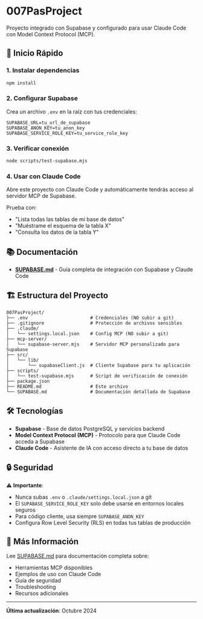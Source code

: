 # 007PasProject

Proyecto integrado con Supabase y configurado para usar Claude Code con Model Context Protocol (MCP).

## 🚀 Inicio Rápido

### 1. Instalar dependencias

```bash
npm install
```

### 2. Configurar Supabase

Crea un archivo `.env` en la raíz con tus credenciales:

```env
SUPABASE_URL=tu_url_de_supabase
SUPABASE_ANON_KEY=tu_anon_key
SUPABASE_SERVICE_ROLE_KEY=tu_service_role_key
```

### 3. Verificar conexión

```bash
node scripts/test-supabase.mjs
```

### 4. Usar con Claude Code

Abre este proyecto con Claude Code y automáticamente tendrás acceso al servidor MCP de Supabase.

Prueba con:
- "Lista todas las tablas de mi base de datos"
- "Muéstrame el esquema de la tabla X"
- "Consulta los datos de la tabla Y"

## 📚 Documentación

- **[SUPABASE.md](./SUPABASE.md)** - Guía completa de integración con Supabase y Claude Code

## 🏗️ Estructura del Proyecto

```
007PasProject/
├── .env                       # Credenciales (NO subir a git)
├── .gitignore                 # Protección de archivos sensibles
├── .claude/
│   └── settings.local.json    # Config MCP (NO subir a git)
├── mcp-server/
│   └── supabase-server.mjs    # Servidor MCP personalizado para Supabase
├── src/
│   └── lib/
│       └── supabaseClient.js  # Cliente Supabase para tu aplicación
├── scripts/
│   └── test-supabase.mjs      # Script de verificación de conexión
├── package.json
├── README.md                  # Este archivo
└── SUPABASE.md                # Documentación detallada de Supabase
```

## 🛠️ Tecnologías

- **Supabase** - Base de datos PostgreSQL y servicios backend
- **Model Context Protocol (MCP)** - Protocolo para que Claude Code acceda a Supabase
- **Claude Code** - Asistente de IA con acceso directo a tu base de datos

## 🔒 Seguridad

⚠️ **Importante**: 
- Nunca subas `.env` o `.claude/settings.local.json` a git
- El `SUPABASE_SERVICE_ROLE_KEY` solo debe usarse en entornos locales seguros
- Para código cliente, usa siempre `SUPABASE_ANON_KEY`
- Configura Row Level Security (RLS) en todas tus tablas de producción

## 📖 Más Información

Lee [SUPABASE.md](./SUPABASE.md) para documentación completa sobre:
- Herramientas MCP disponibles
- Ejemplos de uso con Claude Code
- Guía de seguridad
- Troubleshooting
- Recursos adicionales

---

**Última actualización**: Octubre 2024
